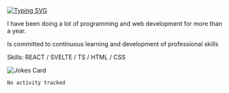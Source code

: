 [![Typing SVG](https://readme-typing-svg.herokuapp.com?font=Fira+code&vCenter=true&multiline=true&height=60&lines=Hi!+I%60m+Frontend+Developer)](https://git.io/typing-svg)

I have been doing a lot of programming and web development for more than a year.

Is committed to continuous learning and development of professional skills

Skills: REACT / SVELTE / TS / HTML / CSS

![Jokes Card](https://readme-jokes.vercel.app/api)

<!--START_SECTION:waka-->

```text
No activity tracked
```

<!--END_SECTION:waka-->
